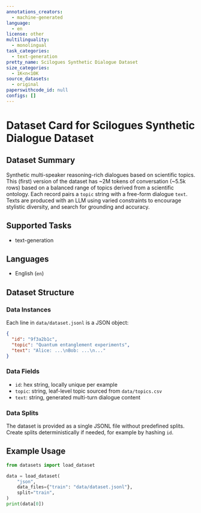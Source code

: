 ```yaml
---
annotations_creators:
  - machine-generated
language:
  - en
license: other
multilinguality:
  - monolingual
task_categories:
  - text-generation
pretty_name: Scilogues Synthetic Dialogue Dataset
size_categories:
  - 1K<n<10K
source_datasets:
  - original
paperswithcode_id: null
configs: []
---
```


# Dataset Card for Scilogues Synthetic Dialogue Dataset

## Dataset Summary
Synthetic multi-speaker reasoning-rich dialogues based on scientific topics. This (first) version of the dataset has ~2M tokens of conversation (~5.5k rows) based on a balanced range of topics derived from a scientific ontology. Each record pairs a `topic` string with a free-form dialogue `text`. Texts are produced with an LLM using varied constraints to encourage stylistic diversity, and search for grounding and accuracy.

## Supported Tasks
- text-generation

## Languages
- English (`en`)

## Dataset Structure

### Data Instances
Each line in `data/dataset.jsonl` is a JSON object:
```json
{
  "id": "9f3a2b1c",
  "topic": "Quantum entanglement experiments",
  "text": "Alice: ...\nBob: ...\n..."
}
```

### Data Fields
- `id`: hex string, locally unique per example
- `topic`: string, leaf-level topic sourced from `data/topics.csv`
- `text`: string, generated multi-turn dialogue content

### Data Splits
The dataset is provided as a single JSONL file without predefined splits. Create splits deterministically if needed, for example by hashing `id`.


## Example Usage
```python
from datasets import load_dataset

data = load_dataset(
    "json",
    data_files={"train": "data/dataset.jsonl"},
    split="train",
)
print(data[0])
```